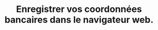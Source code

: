 ---
category: category-b2NrlcXR_BqRhZ9FigQAW
goodPractices:
- 'Ne pas enregistrer ses coordonnées bancaires dans le navigateur web (Google, Firefox,
  Safari) au même titre que les mots de passe. '
risks:
- Se faire subtiliser ses données bancaires en cas de compromission de ses appareils
  informatiques ou du navigateur.
title: Enregistrer vos coordonnées bancaires dans le navigateur web.
uuid: vulnerability-rzxEnXp9CeIKMZd2tSlwL
visibleInCms: true
---